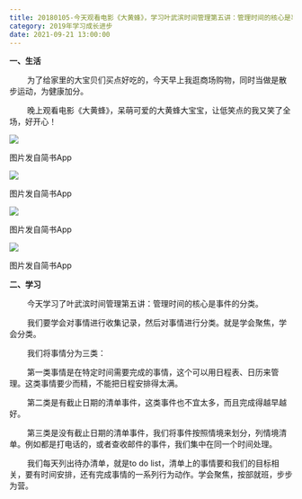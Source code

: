 ```yaml
---
title: 20180105-今天观看电影《大黄蜂》，学习叶武滨时间管理第五讲：管理时间的核心是事件的分类
category: 2019年学习成长进步
date: 2021-09-21 13:00:00
---
```


**一、生活**  

        为了给家里的大宝贝们买点好吃的，今天早上我逛商场购物，同时当做是散步运动，为健康加分。  

        晚上观看电影《大黄蜂》，呆萌可爱的大黄蜂大宝宝，让低笑点的我又笑了全场，好开心！  

![](https://markdown-1301532546.cos.ap-guangzhou.myqcloud.com/peipei_blog/20210921145508.jpeg)  

图片发自简书App

![](https://markdown-1301532546.cos.ap-guangzhou.myqcloud.com/peipei_blog/20210921145512.jpeg)  

图片发自简书App

![](https://markdown-1301532546.cos.ap-guangzhou.myqcloud.com/peipei_blog/20210921145514.jpeg)  

图片发自简书App

![](https://markdown-1301532546.cos.ap-guangzhou.myqcloud.com/peipei_blog/20210921145516.jpeg)  

图片发自简书App

**二、学习**  

        今天学习了叶武滨时间管理第五讲：管理时间的核心是事件的分类。  

        我们要学会对事情进行收集记录，然后对事情进行分类。就是学会聚焦，学会分类。  

        我们将事情分为三类：  

        第一类事情是在特定时间需要完成的事情，这个可以用日程表、日历来管理。这类事情要少而精，不能把日程安排得太满。  

        第二类是有截止日期的清单事件，这类事件也不宜太多，而且完成得越早越好。  

        第三类是没有截止日期的清单事件，我们将事件按照情境来划分，列情境清单。例如都是打电话的，或者查收邮件的事件，我们集中在同一个时间处理。  

        我们每天列出待办清单，就是to do list，清单上的事情要和我们的目标相关，要有时间安排，还有完成事情的一系列行为动作。学会聚焦，按部就班，步步为营。